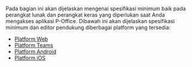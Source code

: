 Pada bagian ini akan dijelaskan mengenai spesifikasi minimum baik pada perangkat lunak dan perangkat keras yang diperlukan saat Anda mengakses aplikasi P-Office. Dibawah ini akan dijelaskan spesifikasi minimum dan editor pendukung diberbagai platform yang tersedia:

- [Platform Web]()
- [Platform Teams]()
- [Platform Android]()
- [Platform iOS]()
